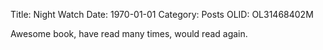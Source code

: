 Title: Night Watch
Date: 1970-01-01
Category: Posts
OLID: OL31468402M

Awesome book, have read many times, would read again.
